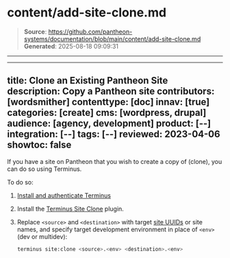 # content/add-site-clone.md

> **Source**: https://github.com/pantheon-systems/documentation/blob/main/content/add-site-clone.md
> **Generated**: 2025-08-18 09:09:31

---

---
title: Clone an Existing Pantheon Site
description: Copy a Pantheon site
contributors: [wordsmither]
contenttype: [doc]
innav: [true]
categories: [create]
cms: [wordpress, drupal]
audience: [agency, development]
product: [--]
integration: [--]
tags: [--]
reviewed: 2023-04-06
showtoc: false
---

If you have a site on Pantheon that you wish to create a copy of (clone), you can do so using Terminus.

To do so:

1. [Install and authenticate Terminus](/terminus/install)

1. Install the [Terminus Site Clone](https://github.com/pantheon-systems/terminus-site-clone-plugin) plugin.

1. Replace `<source>` and `<destination>` with target [site UUIDs](/guides/account-mgmt/workspace-sites-teams/sites#retrieve-the-site-uuis) or site names, and specify target development environment in place of `<env>` (dev or multidev):

   ```bash
   terminus site:clone <source>.<env> <destination>.<env>
   ```
